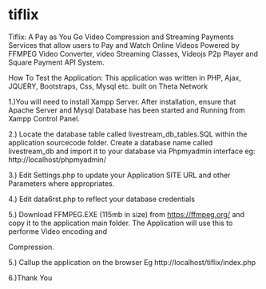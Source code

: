 # tiflix

Tiflix: A Pay as You Go Video Compression and Streaming Payments Services that allow users to Pay and Watch Online Videos 
Powered by FFMPEG Video Converter, video Streaming Classes, Videojs P2p Player and Square Payment API System.



How To Test the Application:
This application was written in PHP, Ajax, JQUERY, Bootstraps, Css, Mysql etc. built on Theta Network



1.)You will need to install Xampp Server. After installation, ensure that Apache Server and Mysql Database has been started and Running from Xampp Control Panel.


2.) Locate the database table called livestream_db_tables.SQL within the application sourcecode folder. Create a database name called livestream_db
 and import it to your database via Phpmyadmin interface eg:  http://localhost/phpmyadmin/


3.) Edit Settings.php to update your Application SITE URL and other Parameters where appropriates.


4.) Edit data6rst.php to reflect your database credentials


5.) Download FFMPEG.EXE (115mb in size) from https://ffmpeg.org/ and  copy it to the application main  folder.  The  Application will use this to performe Video encoding and

Compression.


5.) Callup the application on the browser Eg http://localhost/tiflix/index.php


6.)Thank You
